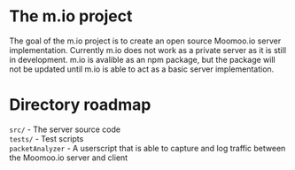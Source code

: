 # The m.io project
The goal of the m.io project is to create an open source Moomoo.io server implementation. Currently m.io does not work as a private server as it is still in development. m.io is avalible as an npm package, but the package will not be updated until m.io is able to act as a basic server implementation.

# Directory roadmap
`src/` - The server source code<br>
`tests/` - Test scripts<br>
`packetAnalyzer` - A userscript that is able to capture and log traffic between the Moomoo.io server and client
